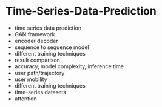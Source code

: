 # Time-Series-Data-Prediction                 
- time series data prediction           
- GAN framework               
- encoder decoder            
- sequence to sequence model         
- different training techniques 
- result comparison   
- accuracy, model complexity, inference time     
- user path/trajectory    
- user mobility   
- different training techniques 
- time-series datasets 
- attention 
  
